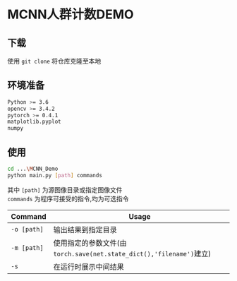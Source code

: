 # MCNN人群计数DEMO

## 下载

使用 `git clone` 将仓库克隆至本地

## 环境准备

```bash
Python >= 3.6
opencv >= 3.4.2
pytorch >= 0.4.1
matplotlib.pyplot
numpy
```

## 使用

```bash
cd ...\MCNN_Demo
python main.py [path] commands
```

其中 `[path]` 为源图像目录或指定图像文件  
`commands` 为程序可接受的指令,均为可选指令  

| Command  | Usage |
| ------------- | ------------- |
| `-o [path]`  | 输出结果到指定目录  |
| `-m [path]`  | 使用指定的参数文件(由`torch.save(net.state_dict(),'filename')`建立)  |
| `-s`  | 在运行时展示中间结果  |
